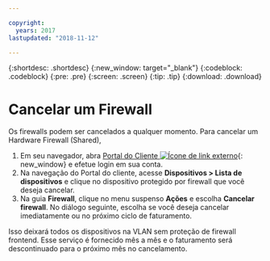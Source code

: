 ```yaml
---

copyright:
  years: 2017
lastupdated: "2018-11-12"

---
```


{:shortdesc: .shortdesc}
{:new_window: target="_blank"}
{:codeblock: .codeblock}
{:pre: .pre}
{:screen: .screen}
{:tip: .tip}
{:download: .download}

# Cancelar um Firewall

Os firewalls podem ser cancelados a qualquer momento. Para cancelar um Hardware Firewall (Shared), 

1. Em seu navegador, abra [Portal do Cliente ![Ícone de link externo](../../icons/launch-glyph.svg "Ícone de link externo")](https://control.softlayer.com/){: new_window} e efetue login em sua conta.
2. Na navegação do Portal do cliente, acesse **Dispositivos > Lista de
dispositivos** e clique no dispositivo protegido por firewall que você deseja
cancelar.
3.  Na guia **Firewall**, clique no menu suspenso
**Ações** e escolha **Cancelar firewall**. No
diálogo seguinte, escolha se você deseja cancelar imediatamente ou no próximo ciclo de
faturamento.

Isso deixará todos os dispositivos na VLAN sem proteção de firewall frontend. Esse
serviço é fornecido mês a mês e o faturamento será descontinuado para o próximo mês no
cancelamento.
